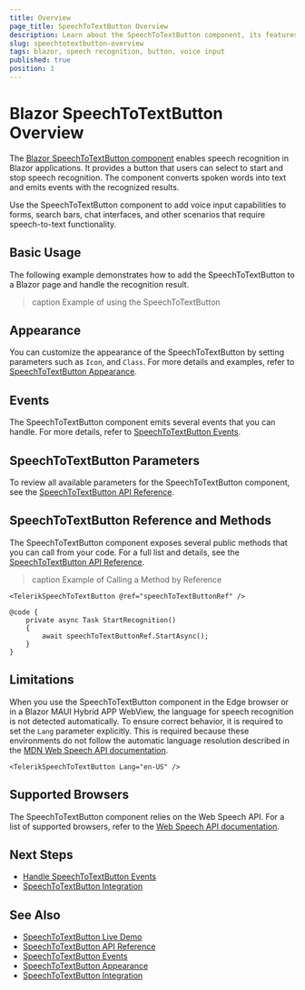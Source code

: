 ```yaml
---
title: Overview
page_title: SpeechToTextButton Overview
description: Learn about the SpeechToTextButton component, its features, and how to use it in Blazor applications.
slug: speechtotextbutton-overview
tags: blazor, speech recognition, button, voice input
published: true
position: 1
---
```


# Blazor SpeechToTextButton Overview

The [Blazor SpeechToTextButton component](https://www.telerik.com/blazor-ui/speech-to-text-button) enables speech recognition in Blazor applications. It provides a button that users can select to start and stop speech recognition. The component converts spoken words into text and emits events with the recognized results.

Use the SpeechToTextButton component to add voice input capabilities to forms, search bars, chat interfaces, and other scenarios that require speech-to-text functionality.

## Basic Usage

The following example demonstrates how to add the SpeechToTextButton to a Blazor page and handle the recognition result.

>caption Example of using the SpeechToTextButton

<demo metaUrl="client/speechtotextbutton/overview/" height="200"></demo>

## Appearance

You can customize the appearance of the SpeechToTextButton by setting parameters such as `Icon`, and `Class`. For more details and examples, refer to [SpeechToTextButton Appearance](slug:speechtotextbutton-appearance).

## Events

The SpeechToTextButton component emits several events that you can handle. For more details, refer to [SpeechToTextButton Events](slug:speechtotextbutton-events).

## SpeechToTextButton Parameters

To review all available parameters for the SpeechToTextButton component, see the [SpeechToTextButton API Reference](https://docs.telerik.com/blazor-ui/api/Telerik.Blazor.Components.TelerikSpeechToTextButton#parameters).

## SpeechToTextButton Reference and Methods

The SpeechToTextButton component exposes several public methods that you can call from your code. For a full list and details, see the [SpeechToTextButton API Reference](https://docs.telerik.com/blazor-ui/api/Telerik.Blazor.Components.TelerikSpeechToTextButton#methods).

>caption Example of Calling a Method by Reference


````RAZOR.skip-repl
<TelerikSpeechToTextButton @ref="speechToTextButtonRef" />

@code {
    private async Task StartRecognition()
    {
        await speechToTextButtonRef.StartAsync();
    }
}
````

## Limitations

When you use the SpeechToTextButton component in the Edge browser or in a Blazor MAUI Hybrid APP WebView, the language for speech recognition is not detected automatically. To ensure correct behavior, it is required to set the `Lang` parameter explicitly. This is required because these environments do not follow the automatic language resolution described in the [MDN Web Speech API documentation](https://developer.mozilla.org/en-US/docs/Web/API/SpeechRecognition/lang).

````RAZOR.skip-repl
<TelerikSpeechToTextButton Lang="en-US" />
````

## Supported Browsers

The SpeechToTextButton component relies on the Web Speech API. For a list of supported browsers, refer to the [Web Speech API documentation](https://developer.mozilla.org/en-US/docs/Web/API/Web_Speech_API#browser_compatibility).

## Next Steps

* [Handle SpeechToTextButton Events](slug:speechtotextbutton-events)
* [SpeechToTextButton Integration](slug:speechtotextbutton-integration)

## See Also

* [SpeechToTextButton Live Demo](https://demos.telerik.com/blazor-ui/speechtotextbutton/overview)
* [SpeechToTextButton API Reference](/blazor-ui/api/Telerik.Blazor.Components.TelerikSpeechToTextButton)
* [SpeechToTextButton Events](slug:speechtotextbutton-events)
* [SpeechToTextButton Appearance](slug:speechtotextbutton-appearance)
* [SpeechToTextButton Integration](slug:speechtotextbutton-integration)
